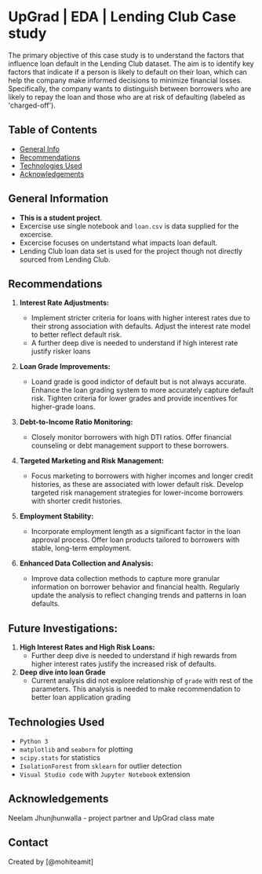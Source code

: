 # UpGrad | EDA | Lending Club Case study
The primary objective of this case study is to understand the factors that influence loan default in the Lending Club dataset. The aim is to identify key factors that indicate if a person is likely to default on their loan, which can help the company make informed decisions to minimize financial losses. Specifically, the company wants to distinguish between borrowers who are likely to repay the loan and those who are at risk of defaulting (labeled as 'charged-off').

## Table of Contents
* [General Info](#general-information)
* [Recommendations](#Recommendations)
* [Technologies Used](#technologies-used)
* [Acknowledgements](#acknowledgements)

## General Information
- **This is a student project**.
- Excercise use single notebook and `loan.csv` is data supplied for the excercise.
- Excercise focuses on undertstand what impacts loan default.
- Lending Club loan data set is used for the project though not directly sourced from Lending Club.

## Recommendations

1. **Interest Rate Adjustments:**
   - Implement stricter criteria for loans with higher interest rates due to their strong association with defaults. Adjust the interest rate model to better reflect default risk.
   - A further deep dive is needed to understand if high interest rate justify risker loans

2. **Loan Grade Improvements:**
   - Loand grade is good indictor of default but is not always accurate. Enhance the loan grading system to more accurately capture default risk. Tighten criteria for lower grades and provide incentives for higher-grade loans.

3. **Debt-to-Income Ratio Monitoring:**
   - Closely monitor borrowers with high DTI ratios. Offer financial counseling or debt management support to these borrowers.

4. **Targeted Marketing and Risk Management:**
   - Focus marketing to borrowers with higher incomes and longer credit histories, as these are associated with lower default risk. Develop targeted risk management strategies for lower-income borrowers with shorter credit histories.

5. **Employment Stability:**
   - Incorporate employment length as a significant factor in the loan approval process. Offer loan products tailored to borrowers with stable, long-term employment.

6. **Enhanced Data Collection and Analysis:**
   - Improve data collection methods to capture more granular information on borrower behavior and financial health. Regularly update the analysis to reflect changing trends and patterns in loan defaults.

## Future Investigations:

1. **High Interest Rates and High Risk Loans:**
   - Further deep dive is needed to understand if high rewards from higher interest rates justify the increased risk of defaults.
2. **Deep dive into loan Grade**
   - Current analysis did not explore relationship of `grade` with rest of the parameters. This analysis is needed to make recommendation to better loan application grading

## Technologies Used
- `Python 3`
- `matplotlib` and `seaborn` for plotting
- `scipy.stats` for statistics
- `IsolationForest` from `sklearn` for outlier detection 
- `Visual Studio code` with `Jupyter Notebook` extension 

## Acknowledgements
Neelam Jhunjhunwalla - project partner and UpGrad class mate

## Contact
Created by [@mohiteamit]